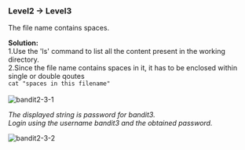 ### Level2 -> Level3

The file name contains spaces.<br/>

<b>Solution:</b><br/>
1.Use the 'ls' command to list all the content present in the working directory.<br/>
2.Since the file name contains spaces in it, it has to be enclosed within single or double qoutes </br>
<code>cat "spaces in this filename"</code></br>
</br>
![bandit2-3-1](https://user-images.githubusercontent.com/88927842/178052829-5522d546-3a3e-49ce-b66b-b0b3ce05d153.png)

<i>The displayed string is password for bandit3.<br/>
Login using the username bandit3 and the obtained password.</i>

![bandit2-3-2](https://user-images.githubusercontent.com/88927842/178052842-d9b878cd-fa46-4e07-9d8d-8f7b026fbf0a.png)
